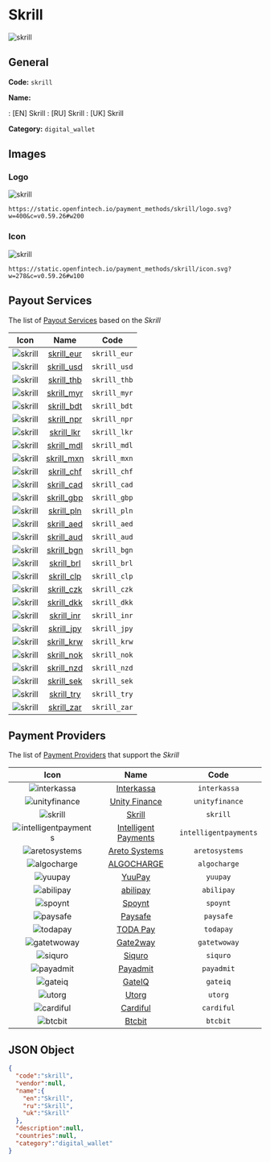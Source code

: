 
# Skrill 
![skrill](https://static.openfintech.io/payment_methods/skrill/logo.svg?w=400&c=v0.59.26#w200)  

## General 
**Code:** `skrill` 
 
**Name:** 
 
:	[EN] Skrill 
:	[RU] Skrill 
:	[UK] Skrill 
 
**Category:** `digital_wallet` 
 

## Images 

### Logo 
![skrill](https://static.openfintech.io/payment_methods/skrill/logo.svg?w=400&c=v0.59.26#w200)  

```
https://static.openfintech.io/payment_methods/skrill/logo.svg?w=400&c=v0.59.26#w200
```  

### Icon 
![skrill](https://static.openfintech.io/payment_methods/skrill/icon.svg?w=278&c=v0.59.26#w100)  

```
https://static.openfintech.io/payment_methods/skrill/icon.svg?w=278&c=v0.59.26#w100
```  

## Payout Services 
 
The list of [Payout Services](/payout-services/) based on the _Skrill_ 

|Icon|Name|Code| 
|:---:|:---:|:---:| 
|![skrill](https://static.openfintech.io/payout_methods/skrill/icon.svg?w=278&c=v0.59.26#w40) |[skrill_eur](/payout-services/skrill_eur/)|`skrill_eur`| 
|![skrill](https://static.openfintech.io/payout_methods/skrill/icon.svg?w=278&c=v0.59.26#w40) |[skrill_usd](/payout-services/skrill_usd/)|`skrill_usd`| 
|![skrill](https://static.openfintech.io/payout_methods/skrill/icon.svg?w=278&c=v0.59.26#w40) |[skrill_thb](/payout-services/skrill_thb/)|`skrill_thb`| 
|![skrill](https://static.openfintech.io/payout_methods/skrill/icon.svg?w=278&c=v0.59.26#w40) |[skrill_myr](/payout-services/skrill_myr/)|`skrill_myr`| 
|![skrill](https://static.openfintech.io/payout_methods/skrill/icon.svg?w=278&c=v0.59.26#w40) |[skrill_bdt](/payout-services/skrill_bdt/)|`skrill_bdt`| 
|![skrill](https://static.openfintech.io/payout_methods/skrill/icon.svg?w=278&c=v0.59.26#w40) |[skrill_npr](/payout-services/skrill_npr/)|`skrill_npr`| 
|![skrill](https://static.openfintech.io/payout_methods/skrill/icon.svg?w=278&c=v0.59.26#w40) |[skrill_lkr](/payout-services/skrill_lkr/)|`skrill_lkr`| 
|![skrill](https://static.openfintech.io/payout_methods/skrill/icon.svg?w=278&c=v0.59.26#w40) |[skrill_mdl](/payout-services/skrill_mdl/)|`skrill_mdl`| 
|![skrill](https://static.openfintech.io/payout_methods/skrill/icon.svg?w=278&c=v0.59.26#w40) |[skrill_mxn](/payout-services/skrill_mxn/)|`skrill_mxn`| 
|![skrill](https://static.openfintech.io/payout_methods/skrill/icon.svg?w=278&c=v0.59.26#w40) |[skrill_chf](/payout-services/skrill_chf/)|`skrill_chf`| 
|![skrill](https://static.openfintech.io/payout_methods/skrill/icon.svg?w=278&c=v0.59.26#w40) |[skrill_cad](/payout-services/skrill_cad/)|`skrill_cad`| 
|![skrill](https://static.openfintech.io/payout_methods/skrill/icon.svg?w=278&c=v0.59.26#w40) |[skrill_gbp](/payout-services/skrill_gbp/)|`skrill_gbp`| 
|![skrill](https://static.openfintech.io/payout_methods/skrill/icon.svg?w=278&c=v0.59.26#w40) |[skrill_pln](/payout-services/skrill_pln/)|`skrill_pln`| 
|![skrill](https://static.openfintech.io/payout_methods/skrill/icon.svg?w=278&c=v0.59.26#w40) |[skrill_aed](/payout-services/skrill_aed/)|`skrill_aed`| 
|![skrill](https://static.openfintech.io/payout_methods/skrill/icon.svg?w=278&c=v0.59.26#w40) |[skrill_aud](/payout-services/skrill_aud/)|`skrill_aud`| 
|![skrill](https://static.openfintech.io/payout_methods/skrill/icon.svg?w=278&c=v0.59.26#w40) |[skrill_bgn](/payout-services/skrill_bgn/)|`skrill_bgn`| 
|![skrill](https://static.openfintech.io/payout_methods/skrill/icon.svg?w=278&c=v0.59.26#w40) |[skrill_brl](/payout-services/skrill_brl/)|`skrill_brl`| 
|![skrill](https://static.openfintech.io/payout_methods/skrill/icon.svg?w=278&c=v0.59.26#w40) |[skrill_clp](/payout-services/skrill_clp/)|`skrill_clp`| 
|![skrill](https://static.openfintech.io/payout_methods/skrill/icon.svg?w=278&c=v0.59.26#w40) |[skrill_czk](/payout-services/skrill_czk/)|`skrill_czk`| 
|![skrill](https://static.openfintech.io/payout_methods/skrill/icon.svg?w=278&c=v0.59.26#w40) |[skrill_dkk](/payout-services/skrill_dkk/)|`skrill_dkk`| 
|![skrill](https://static.openfintech.io/payout_methods/skrill/icon.svg?w=278&c=v0.59.26#w40) |[skrill_inr](/payout-services/skrill_inr/)|`skrill_inr`| 
|![skrill](https://static.openfintech.io/payout_methods/skrill/icon.svg?w=278&c=v0.59.26#w40) |[skrill_jpy](/payout-services/skrill_jpy/)|`skrill_jpy`| 
|![skrill](https://static.openfintech.io/payout_methods/skrill/icon.svg?w=278&c=v0.59.26#w40) |[skrill_krw](/payout-services/skrill_krw/)|`skrill_krw`| 
|![skrill](https://static.openfintech.io/payout_methods/skrill/icon.svg?w=278&c=v0.59.26#w40) |[skrill_nok](/payout-services/skrill_nok/)|`skrill_nok`| 
|![skrill](https://static.openfintech.io/payout_methods/skrill/icon.svg?w=278&c=v0.59.26#w40) |[skrill_nzd](/payout-services/skrill_nzd/)|`skrill_nzd`| 
|![skrill](https://static.openfintech.io/payout_methods/skrill/icon.svg?w=278&c=v0.59.26#w40) |[skrill_sek](/payout-services/skrill_sek/)|`skrill_sek`| 
|![skrill](https://static.openfintech.io/payout_methods/skrill/icon.svg?w=278&c=v0.59.26#w40) |[skrill_try](/payout-services/skrill_try/)|`skrill_try`| 
|![skrill](https://static.openfintech.io/payout_methods/skrill/icon.svg?w=278&c=v0.59.26#w40) |[skrill_zar](/payout-services/skrill_zar/)|`skrill_zar`| 
 

## Payment Providers 
 
The list of [Payment Providers](/payment-providers/) that support the _Skrill_ 

|Icon|Name|Code| 
|:---:|:---:|:---:| 
|![interkassa](https://static.openfintech.io/payment_providers/interkassa/icon.svg?w=278&c=v0.59.26#w100) |[Interkassa](/payment-providers/interkassa/)|`interkassa`| 
|![unityfinance](https://static.openfintech.io/payment_providers/unityfinance/icon.svg?w=278&c=v0.59.26#w100) |[Unity Finance](/payment-providers/unityfinance/)|`unityfinance`| 
|![skrill](https://static.openfintech.io/payment_providers/skrill/icon.svg?w=278&c=v0.59.26#w100) |[Skrill](/payment-providers/skrill/)|`skrill`| 
|![intelligentpayments](https://static.openfintech.io/payment_providers/intelligentpayments/icon.png?w=278&c=v0.59.26#w100) |[Intelligent Payments](/payment-providers/intelligentpayments/)|`intelligentpayments`| 
|![aretosystems](https://static.openfintech.io/payment_providers/aretosystems/icon.png?w=278&c=v0.59.26#w100) |[Areto Systems](/payment-providers/aretosystems/)|`aretosystems`| 
|![algocharge](https://static.openfintech.io/payment_providers/algocharge/icon.png?w=278&c=v0.59.26#w100) |[ALGOCHARGE](/payment-providers/algocharge/)|`algocharge`| 
|![yuupay](https://static.openfintech.io/payment_providers/yuupay/icon.png?w=278&c=v0.59.26#w100) |[YuuPay ](/payment-providers/yuupay/)|`yuupay`| 
|![abilipay](https://static.openfintech.io/payment_providers/abilipay/icon.png?w=278&c=v0.59.26#w100) |[abilipay](/payment-providers/abilipay/)|`abilipay`| 
|![spoynt](https://static.openfintech.io/payment_providers/spoynt/icon.svg?w=278&c=v0.59.26#w100) |[Spoynt](/payment-providers/spoynt/)|`spoynt`| 
|![paysafe](https://static.openfintech.io/payment_providers/paysafe/icon.svg?w=278&c=v0.59.26#w100) |[Paysafe](/payment-providers/paysafe/)|`paysafe`| 
|![todapay](https://static.openfintech.io/payment_providers/todapay/icon.svg?w=278&c=v0.59.26#w100) |[TODA Pay](/payment-providers/todapay/)|`todapay`| 
|![gatetwoway](https://static.openfintech.io/payment_providers/gatetwoway/icon.svg?w=278&c=v0.59.26#w100) |[Gate2way](/payment-providers/gatetwoway/)|`gatetwoway`| 
|![siquro](https://static.openfintech.io/payment_providers/siquro/icon.png?w=278&c=v0.59.26#w100) |[Siquro](/payment-providers/siquro/)|`siquro`| 
|![payadmit](https://static.openfintech.io/payment_providers/payadmit/icon.svg?w=278&c=v0.59.26#w100) |[Payadmit](/payment-providers/payadmit/)|`payadmit`| 
|![gateiq](https://static.openfintech.io/payment_providers/gateiq/icon.svg?w=278&c=v0.59.26#w100) |[GateIQ](/payment-providers/gateiq/)|`gateiq`| 
|![utorg](https://static.openfintech.io/payment_providers/utorg/icon.png?w=278&c=v0.59.26#w100) |[Utorg](/payment-providers/utorg/)|`utorg`| 
|![cardiful](https://static.openfintech.io/payment_providers/cardiful/icon.svg?w=278&c=v0.59.26#w100) |[Cardiful](/payment-providers/cardiful/)|`cardiful`| 
|![btcbit](https://static.openfintech.io/payment_providers/btcbit/icon.png?w=278&c=v0.59.26#w100) |[Btcbit](/payment-providers/btcbit/)|`btcbit`| 
 

## JSON Object 

```json
{
  "code":"skrill",
  "vendor":null,
  "name":{
    "en":"Skrill",
    "ru":"Skrill",
    "uk":"Skrill"
  },
  "description":null,
  "countries":null,
  "category":"digital_wallet"
}
```  

